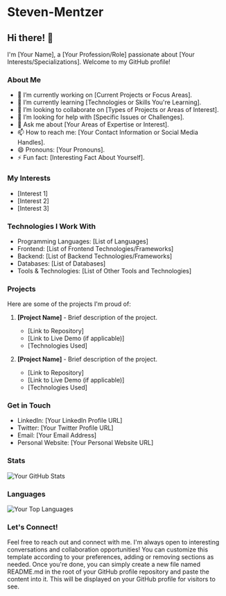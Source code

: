 # Steven-Mentzer

## Hi there! 👋

I'm [Your Name], a [Your Profession/Role] passionate about [Your Interests/Specializations]. Welcome to my GitHub profile!

### About Me

- 🔭 I’m currently working on [Current Projects or Focus Areas].
- 🌱 I’m currently learning [Technologies or Skills You're Learning].
- 👯 I’m looking to collaborate on [Types of Projects or Areas of Interest].
- 🤔 I’m looking for help with [Specific Issues or Challenges].
- 💬 Ask me about [Your Areas of Expertise or Interest].
- 📫 How to reach me: [Your Contact Information or Social Media Handles].
- 😄 Pronouns: [Your Pronouns].
- ⚡ Fun fact: [Interesting Fact About Yourself].

### My Interests

- [Interest 1]
- [Interest 2]
- [Interest 3]

### Technologies I Work With

- Programming Languages: [List of Languages]
- Frontend: [List of Frontend Technologies/Frameworks]
- Backend: [List of Backend Technologies/Frameworks]
- Databases: [List of Databases]
- Tools & Technologies: [List of Other Tools and Technologies]

### Projects

Here are some of the projects I'm proud of:

1. **[Project Name]** - Brief description of the project.
   - [Link to Repository]
   - [Link to Live Demo (if applicable)]
   - [Technologies Used]

2. **[Project Name]** - Brief description of the project.
   - [Link to Repository]
   - [Link to Live Demo (if applicable)]
   - [Technologies Used]

### Get in Touch

- LinkedIn: [Your LinkedIn Profile URL]
- Twitter: [Your Twitter Profile URL]
- Email: [Your Email Address]
- Personal Website: [Your Personal Website URL]

### Stats

![Your GitHub Stats](https://github-readme-stats.vercel.app/api?username=yourusername&show_icons=true&theme=radical)

### Languages

![Your Top Languages](https://github-readme-stats.vercel.app/api/top-langs/?username=yourusername&layout=compact&theme=radical)

### Let's Connect!

Feel free to reach out and connect with me. I'm always open to interesting conversations and collaboration opportunities!
You can customize this template according to your preferences, adding or removing sections as needed. Once you're done, you can simply create a new file named README.md in the root of your GitHub profile repository and paste the content into it. This will be displayed on your GitHub profile for visitors to see.
